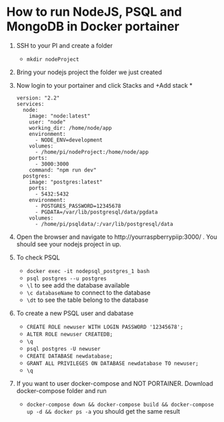 # How to run NodeJS, PSQL and MongoDB in Docker portainer

1. SSH to your PI and create a folder 
	* ```mkdir nodeProject``` 
1. Bring your nodejs project the folder we just created
1. Now login to your portainer and click Stacks and +Add stack
	* 
	```
	version: "2.2"
	services:
	  node:
		image: "node:latest"
		user: "node"
		working_dir: /home/node/app
		environment:
		  - NODE_ENV=development
		volumes:
		  - /home/pi/nodeProject:/home/node/app
		ports:
		  - 3000:3000
		command: "npm run dev"   
	  postgres:
		image: "postgres:latest"
		ports:
		  - 5432:5432
		environment:
		  - POSTGRES_PASSWORD=12345678
		  - PGDATA=/var/lib/postgresql/data/pgdata
		volumes:
		  - /home/pi/psqldata/:/var/lib/postgresql/data
	```
1. Open the browser and navigate to http://yourraspberrypiip:3000/ . You should see your nodejs project in up.
1. To check PSQL
	* ```docker exec -it nodepsql_postgres_1 bash```
	* ```psql postgres --u postgres```
	* ```\l``` to see add the database available
	* ```\c databaseName``` to connect to the database
	* ```\dt``` to see the table belong to the database
1. To create a new PSQL user and dabatase
	* ```CREATE ROLE newuser WITH LOGIN PASSWORD '12345678';```
	* ```ALTER ROLE newuser CREATEDB;```
	* ```\q```
	* ```psql postgres -U newuser```
	* ```CREATE DATABASE newdatabase;```
	* ```GRANT ALL PRIVILEGES ON DATABASE newdatabase TO newuser;```
	* ```\q```
	
1. If you want to user docker-compose and NOT PORTAINER. Download docker-compose folder and run
	* ```docker-compose down && docker-compose build && docker-compose up -d && docker ps -a``` you should get the same result
		

